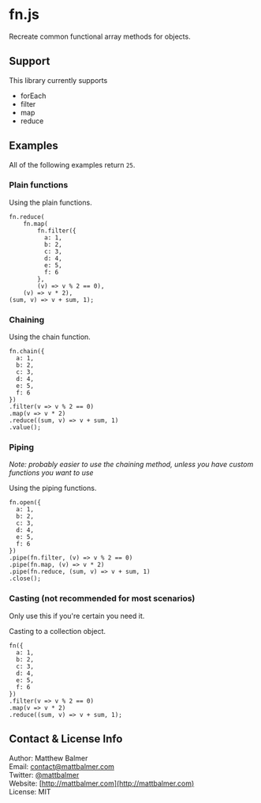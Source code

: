 # fn.js

Recreate common functional array methods for objects.

## Support

This library currently supports

* forEach
* filter
* map
* reduce

## Examples

All of the following examples return `25`.

### Plain functions

Using the plain functions.

    fn.reduce(
        fn.map(
            fn.filter({
              a: 1,
              b: 2,
              c: 3,
              d: 4,
              e: 5,
              f: 6
            },
            (v) => v % 2 == 0),
        (v) => v * 2),
    (sum, v) => v + sum, 1);

### Chaining

Using the chain function.

    fn.chain({
      a: 1,
      b: 2,
      c: 3,
      d: 4,
      e: 5,
      f: 6
    })
    .filter(v => v % 2 == 0)
    .map(v => v * 2)
    .reduce((sum, v) => v + sum, 1)
    .value();

### Piping

*Note: probably easier to use the chaining method, unless you have custom functions you want to use*

Using the piping functions.

    fn.open({
      a: 1,
      b: 2,
      c: 3,
      d: 4,
      e: 5,
      f: 6
    })
    .pipe(fn.filter, (v) => v % 2 == 0)
    .pipe(fn.map, (v) => v * 2)
    .pipe(fn.reduce, (sum, v) => v + sum, 1)
    .close();

### Casting (not recommended for most scenarios)

Only use this if you're certain you need it.

Casting to a collection object.

    fn({
      a: 1,
      b: 2,
      c: 3,
      d: 4,
      e: 5,
      f: 6
    })
    .filter(v => v % 2 == 0)
    .map(v => v * 2)
    .reduce((sum, v) => v + sum, 1);


## Contact & License Info

Author: Matthew Balmer  
Email: contact@mattbalmer.com  
Twitter: [@mattbalmer](http://twitter.com/mattbalmer)  
Website: [http://mattbalmer.com](http://mattbalmer.com)  
License: MIT
